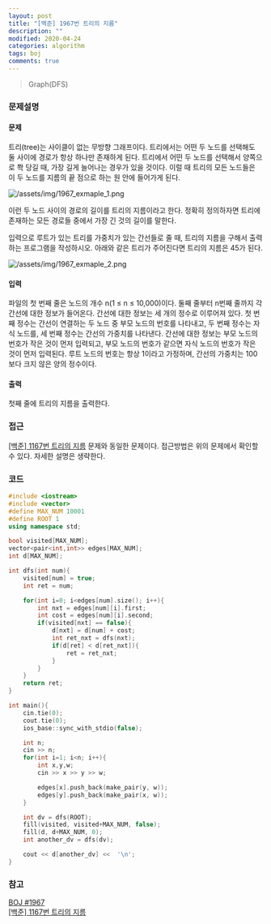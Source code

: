 ```yaml
---
layout: post
title: "[백준] 1967번 트리의 지름"
description: ""
modified: 2020-04-24
categories: algorithm
tags: boj
comments: true
---
```


> Graph(DFS)

### 문제설명

#### 문제
트리(tree)는 사이클이 없는 무방향 그래프이다. 트리에서는 어떤 두 노드를 선택해도 둘 사이에 경로가 항상 하나만 존재하게 된다. 트리에서 어떤 두 노드를 선택해서 양쪽으로 쫙 당길 때, 가장 길게 늘어나는 경우가 있을 것이다. 이럴 때 트리의 모든 노드들은 이 두 노드를 지름의 끝 점으로 하는 원 안에 들어가게 된다.

![/assets/img/1967_exmaple_1.png](https://cdn.jsdelivr.net/gh/ddamddi/ddamddi.github.io/assets/img/1967_exmaple_1.png)

이런 두 노드 사이의 경로의 길이를 트리의 지름이라고 한다. 정확히 정의하자면 트리에 존재하는 모든 경로들 중에서 가장 긴 것의 길이를 말한다.

입력으로 루트가 있는 트리를 가중치가 있는 간선들로 줄 때, 트리의 지름을 구해서 출력하는 프로그램을 작성하시오. 아래와 같은 트리가 주어진다면 트리의 지름은 45가 된다.

![/assets/img/1967_exmaple_2.png](https://cdn.jsdelivr.net/gh/ddamddi/ddamddi.github.io/assets/img/1967_exmaple_2.png)

#### 입력
파일의 첫 번째 줄은 노드의 개수 n(1 ≤ n ≤ 10,000)이다. 둘째 줄부터 n번째 줄까지 각 간선에 대한 정보가 들어온다. 간선에 대한 정보는 세 개의 정수로 이루어져 있다. 첫 번째 정수는 간선이 연결하는 두 노드 중 부모 노드의 번호를 나타내고, 두 번째 정수는 자식 노드를, 세 번째 정수는 간선의 가중치를 나타낸다. 간선에 대한 정보는 부모 노드의 번호가 작은 것이 먼저 입력되고, 부모 노드의 번호가 같으면 자식 노드의 번호가 작은 것이 먼저 입력된다. 루트 노드의 번호는 항상 1이라고 가정하며, 간선의 가중치는 100보다 크지 않은 양의 정수이다.

#### 출력
첫째 줄에 트리의 지름을 출력한다.

### 접근
[[백준] 1167번 트리의 지름](https://ddamddi.github.io/algorithm/2020/04/24/boj-1167/) 문제와 동일한 문제이다. 접근방법은 위의 문제에서 확인할 수 있다. 자세한 설명은 생략한다.

### 코드
```cpp
#include <iostream>
#include <vector>
#define MAX_NUM 10001
#define ROOT 1
using namespace std;

bool visited[MAX_NUM];
vector<pair<int,int>> edges[MAX_NUM];
int d[MAX_NUM];

int dfs(int num){
    visited[num] = true;
    int ret = num;

    for(int i=0; i<edges[num].size(); i++){
        int nxt = edges[num][i].first;
        int cost = edges[num][i].second;
        if(visited[nxt] == false){
            d[nxt] = d[num] + cost;
            int ret_nxt = dfs(nxt);
            if(d[ret] < d[ret_nxt]){
                ret = ret_nxt;
            }
        }
    }
    return ret;
}

int main(){
    cin.tie(0);
    cout.tie(0);
    ios_base::sync_with_stdio(false);

    int n;
    cin >> n;
    for(int i=1; i<n; i++){
        int x,y,w;
        cin >> x >> y >> w;

        edges[x].push_back(make_pair(y, w));
        edges[y].push_back(make_pair(x, w));
    }

    int dv = dfs(ROOT);
    fill(visited, visited+MAX_NUM, false);
    fill(d, d+MAX_NUM, 0);
    int another_dv = dfs(dv);

    cout << d[another_dv] <<  '\n'; 
}
```

### 참고
[BOJ #1967](https://www.acmicpc.net/problem/1967)  
[[백준] 1167번 트리의 지름](https://ddamddi.github.io/algorithm/2020/04/24/boj-1167/)
